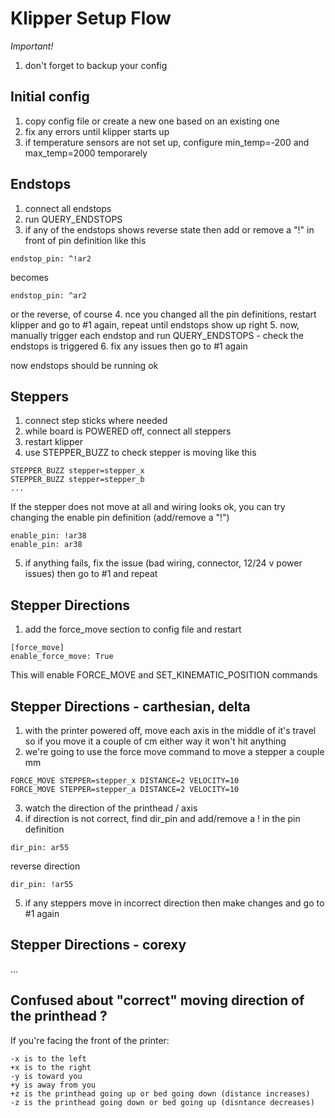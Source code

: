 # Klipper Setup Flow

*Important!*
1. don't forget to backup your config

## Initial config
1. copy config file or create a new one based on an existing one
2. fix any errors until klipper starts up
3. if temperature sensors are not set up, configure min_temp=-200 and max_temp=2000 temporarely

## Endstops
1. connect all endstops
2. run QUERY_ENDSTOPS
3. if any of the endstops shows reverse state then add or remove a "!" in front of pin definition like this
```
endstop_pin: ^!ar2
```
becomes
```
endstop_pin: ^ar2
```
or the reverse, of course
4. nce you changed all the pin definitions, restart klipper and go to #1 again, repeat until endstops show up right
5. now, manually trigger each endstop and run QUERY_ENDSTOPS - check the endstops is triggered
6. fix any issues then go to #1 again

now endstops should be running ok 

## Steppers
1. connect step sticks where needed
2. while board is POWERED off, connect all steppers
3. restart klipper
4. use STEPPER_BUZZ to check stepper is moving like this
```
STEPPER_BUZZ stepper=stepper_x
STEPPER_BUZZ stepper=stepper_b
...
```

If the stepper does not move at all and wiring looks ok, you can try changing the enable pin definition (add/remove a "!")
```
enable_pin: !ar38
enable_pin: ar38
```

5. if anything fails, fix the issue (bad wiring, connector, 12/24 v power issues) then go to #1 and repeat

## Stepper Directions
1. add the force_move section to config file and restart
```
[force_move]
enable_force_move: True
```
This will enable FORCE_MOVE and SET_KINEMATIC_POSITION commands

## Stepper Directions - carthesian, delta
1. with the printer powered off, move each axis in the middle of it's travel so if you move it a couple of cm either way it won't hit anything
2. we're going to use the force move command to move a stepper a couple mm
```
FORCE_MOVE STEPPER=stepper_x DISTANCE=2 VELOCITY=10
FORCE_MOVE STEPPER=stepper_a DISTANCE=2 VELOCITY=10
```
3. watch the direction of the printhead / axis
4. if direction is not correct, find dir_pin and add/remove a ! in the pin definition
```
dir_pin: ar55
```
reverse direction
```
dir_pin: !ar55
```
5. if any steppers move in incorrect direction then make changes and go to #1 again

## Stepper Directions - corexy

...

## Confused about "correct" moving direction of the printhead ?

If you're facing the front of the printer:
```
-x is to the left
+x is to the right
-y is toward you
+y is away from you
+z is the printhead going up or bed going down (distance increases)
-z is the printhead going down or bed going up (disntance decreases)
```


